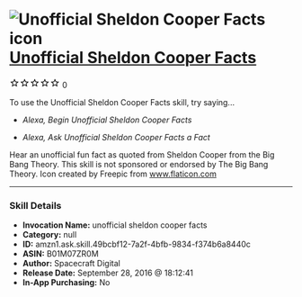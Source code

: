 # &nbsp;<img src="skill_icon" alt="Unofficial Sheldon Cooper Facts icon" width="36"> [Unofficial Sheldon Cooper Facts](http://alexa.amazon.com/#skills/amzn1.ask.skill.49bcbf12-7a2f-4bfb-9834-f374b6a8440c)
![0 stars](../../images/ic_star_border_black_18dp_1x.png)![0 stars](../../images/ic_star_border_black_18dp_1x.png)![0 stars](../../images/ic_star_border_black_18dp_1x.png)![0 stars](../../images/ic_star_border_black_18dp_1x.png)![0 stars](../../images/ic_star_border_black_18dp_1x.png) 0

To use the Unofficial Sheldon Cooper Facts skill, try saying...

* *Alexa, Begin Unofficial Sheldon Cooper Facts*

* *Alexa, Ask Unofficial Sheldon Cooper Facts a Fact*

Hear an unofficial fun fact as quoted from Sheldon Cooper from the Big Bang Theory.
This skill is not sponsored or endorsed by The Big Bang Theory.
Icon created by Freepic from www.flaticon.com

***

### Skill Details

* **Invocation Name:** unofficial sheldon cooper facts
* **Category:** null
* **ID:** amzn1.ask.skill.49bcbf12-7a2f-4bfb-9834-f374b6a8440c
* **ASIN:** B01M07ZR0M
* **Author:** Spacecraft Digital
* **Release Date:** September 28, 2016 @ 18:12:41
* **In-App Purchasing:** No
